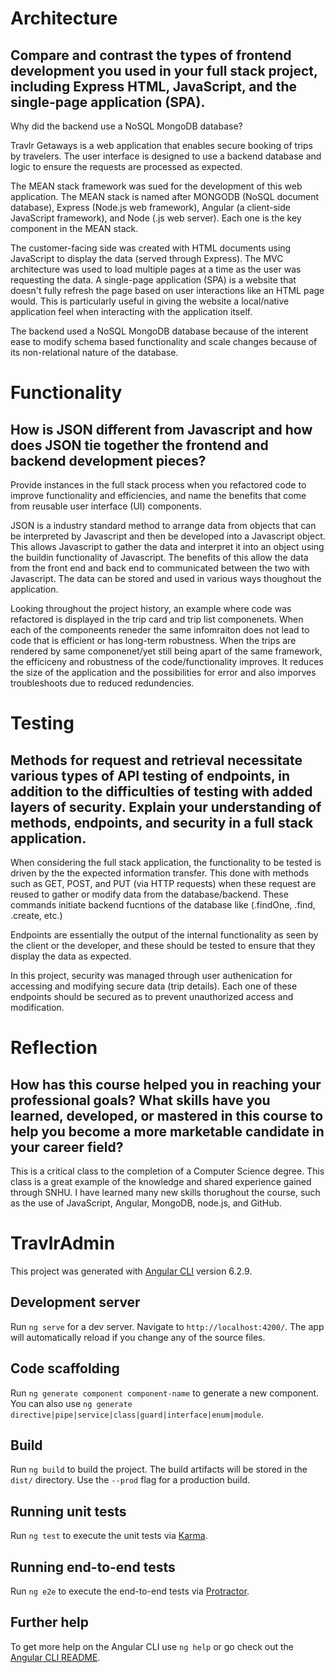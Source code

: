 # Architecture

## Compare and contrast the types of frontend development you used in your full stack project, including Express HTML, JavaScript, and the single-page application (SPA).
Why did the backend use a NoSQL MongoDB database?

Travlr Getaways is a web application that enables secure booking of trips by travelers. The user interface is designed to use a backend database and logic to ensure the requests are processed as expected. 

The MEAN stack framework was sued for the development of this web application. The MEAN stack is named after MONGODB (NoSQL document database), Express (Node.js web framework), Angular (a client-side JavaScript framework), and Node (.js web server). Each one is the key component in the MEAN stack.

The customer-facing side was created with HTML documents using JavaScript to display the data (served through Express). The MVC architecture was used to load multiple pages at a time as the user was requesting the data. A single-page application (SPA) is a website that doesn't fully refresh the page based on user interactions like an HTML page would. This is particularly useful in giving the website a local/native application feel when interacting with the application itself.

The backend used a NoSQL MongoDB database because of the interent ease to modify schema based functionality and scale changes because of its non-relational nature of the database.


# Functionality

## How is JSON different from Javascript and how does JSON tie together the frontend and backend development pieces?
Provide instances in the full stack process when you refactored code to improve functionality and efficiencies, and name the benefits that come from reusable user interface (UI) components.

JSON is a industry standard method to arrange data from objects that can be interpreted by Javascript and then be developed into a Javascript object. This allows Javascript to gather the data and interpret it into an object using the buildin functionality of Javascript. The benefits of this allow the data from the front end and back end to communicated between the two with Javascript. The data can be stored and used in various ways thoughout the application.

Looking throughout the project history, an example where code was refactored is displayed in the trip card and trip list componenets. When each of the componeents reneder the same infomraiton does not lead to code that is efficient or has long-term robustness. When the trips are rendered by same componenet/yet still being apart of the same framework, the efficiceny and robustness of the code/functionality improves. It reduces the size of the application and the possibilities for error and also imporves troubleshoots due to reduced redundencies. 

# Testing

## Methods for request and retrieval necessitate various types of API testing of endpoints, in addition to the difficulties of testing with added layers of security. Explain your understanding of methods, endpoints, and security in a full stack application.

When considering the full stack application, the functionality to be tested is driven by the the expected information transfer. This done with methods such as GET, POST, and PUT  (via HTTP requests) when these request are reused to gather or modify data from the database/backend. These commands initiate backend fucntions of the database like (.findOne, .find, .create, etc.) 

Endpoints are essentially the output of the internal functionality as seen by the client or the developer, and these should be tested to ensure that they display the data as expected.

In this project, security was managed through user authenication for accessing and modifying secure data (trip details). Each one of these endpoints should be secured as to prevent unauthorized access and modification.

# Reflection

## How has this course helped you in reaching your professional goals? What skills have you learned, developed, or mastered in this course to help you become a more marketable candidate in your career field?

This is a critical class to the completion of a Computer Science degree. This class is a great example of the knowledge and shared experience gained through SNHU. I have learned many new skills thorughout the course, such as the use of JavaScript, Angular, MongoDB, node.js, and GitHub. 


# TravlrAdmin

This project was generated with [Angular CLI](https://github.com/angular/angular-cli) version 6.2.9.

## Development server

Run `ng serve` for a dev server. Navigate to `http://localhost:4200/`. The app will automatically reload if you change any of the source files.

## Code scaffolding

Run `ng generate component component-name` to generate a new component. You can also use `ng generate directive|pipe|service|class|guard|interface|enum|module`.

## Build

Run `ng build` to build the project. The build artifacts will be stored in the `dist/` directory. Use the `--prod` flag for a production build.

## Running unit tests

Run `ng test` to execute the unit tests via [Karma](https://karma-runner.github.io).

## Running end-to-end tests

Run `ng e2e` to execute the end-to-end tests via [Protractor](http://www.protractortest.org/).

## Further help

To get more help on the Angular CLI use `ng help` or go check out the [Angular CLI README](https://github.com/angular/angular-cli/blob/master/README.md).
